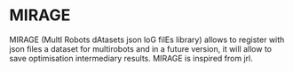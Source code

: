 # MIRAGE
MIRAGE (MultI Robots dAtasets json loG filEs library) allows to register with json files a dataset for multirobots and in a future version, it will allow to save optimisation intermediary results. MIRAGE is inspired from jrl.

